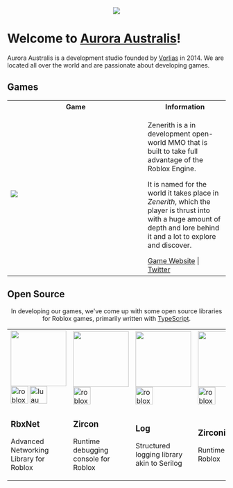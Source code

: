 <div align="center">
    <img src="https://australis.dev/australis-title.png"/>
</div>

# Welcome to [Aurora Australis](https://australis.dev)!

Aurora Australis is a development studio founded by [Vorlias](https://github.com/Vorlias) in 2014. We are located all over the world and are passionate about developing games.

## Games

<table align="center">
    <tr>
        <th width="300px">Game</th>
        <th>Information</th>
    </tr>
    <tr>
        <td>
            <a href="https://twitter.com/zenerith"><img src="https://australis.dev/zenerith_text@3x.png"/></a>
        </td>
        <td>
            <p>
                Zenerith is a in development open-world MMO that is built to take full advantage of the Roblox Engine. 
            </p>
            <p>
                It is named for the world it takes place in <i>Zenerith</i>, which the player is thrust into with a huge amount of depth and lore behind it and a lot to explore and discover.
            </p>
            <a href="https://zenerith.com">Game Website</a> | <a href="https://twitter.com/Zenerith">Twitter</a>
        </td>
    </tr>
</table>

## Open Source
<div align="center">
    <p>In developing our games, we've come up with some open source libraries for Roblox games, primarily written with <a href="https://roblox-ts.com/">TypeScript</a>.</p>
    <table>
        <tr>
            <td>
                <a href="https://github.com/roblox-aurora/rbx-net" title="Advanced Networking Library for Roblox"><img width=128px src="https://australis.dev/rbxnet.png"></a>
                <br/>
                <img src="https://australis.dev/github/roblox-ts-88.png" title="roblox-ts" width="40"/>
                <img src="https://raw.githubusercontent.com/Roblox/luau/master/docs/assets/images/luau-88.png" title="luau" width="40"/>
            </td>
            <td>
                <a href="https://github.com/roblox-aurora/zircon" title="Runtime debugging console for Roblox"><img width=128px src="https://i.imgur.com/YgpbX7G.png"></a>
                <br/>
                <img src="https://australis.dev/github/roblox-ts-88.png" title="roblox-ts" width="40"/>
            </td>
            <td>
                <a href="https://github.com/roblox-aurora/rbx-log" title="Logging Library for Roblox"><img width=128px src="https://i.imgur.com/yzq5cEa.png"></a>
                <br/>
                <img src="https://australis.dev/github/roblox-ts-88.png" title="roblox-ts" width="40"/>
            </td>
            <td>
                <a href="https://github.com/roblox-aurora/zirconium" title="Zirconium DSL for Rolbox"><img width=128px src="https://i.imgur.com/pPwm8wc.png"></a>
                <br/>
                <img src="https://australis.dev/github/roblox-ts-88.png" title="roblox-ts" width="40"/>
            </td>
            <td>
                <a href="https://github.com/roblox-aurora/rbx-snapdragon" title="Drag/Snap library for Roblox"><img width=128px src="https://australis.dev/snapdragon.png"></a>
                <br/>
                <img src="https://australis.dev/github/roblox-ts-88.png" title="roblox-ts" width="40"/>
                <img src="https://raw.githubusercontent.com/Roblox/luau/master/docs/assets/images/luau-88.png" title="luau" width="40"/>
            </td>
        </tr>
        <tr>
            <td>
                <h3>RbxNet</h3>
                <p>Advanced Networking Library for Roblox</p>
            </td>
            <td>
                <h3>Zircon</h3>
                <p>Runtime debugging console for Roblox</p>
            </td>
            <td>
                <h3>Log</h3>
                <p>Structured logging library akin to Serilog</p>
            </td>
            <td>
                <h3>Zirconium</h3>
                <p>Runtime DSL for Roblox</p>
            </td>
            <td>
                <h3>Snapdragon</h3>
                <p>Drag & Snap library</p>
            </td>
        </tr>
    </table>
</div>
